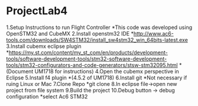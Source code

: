 # ProjectLab4

1.Setup Instructions to run Flight Controller
    *This code was developed using OpenSTM32 and CubeMX 
2.Install openstm32 IDE
  *http://www.ac6-tools.com/downloads/SW4STM32/install_sw4stm32_win_64bits-latest.exe
3.Install cubemx eclipse plugin
  *https://my.st.com/content/my_st_com/en/products/development-tools/software-development-tools/stm32-software-development-tools/stm32-configurators-and-code-generators/stsw-stm32095.html
  *(Document UM1718 for instructions)
4.Open the cubemx perspective in Eclipse
5.Install f4 plugin 
  *(4.5.2 of UM1718)
6.Install git
  *Not necessary if ruing Linux or Mac
7.Clone Repo
  *git clone 
8.In eclipse file->open new project from file system
9.Build the project
10.Debug button -> debug configuration
  *select Ac6 STM32
